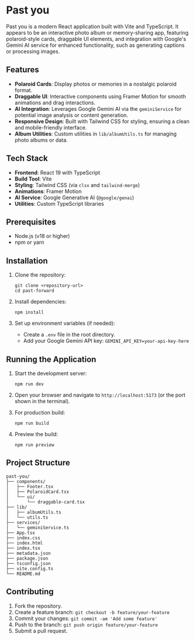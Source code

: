 # Past you

Past you is a modern React application built with Vite and TypeScript. It appears to be an interactive photo album or memory-sharing app, featuring polaroid-style cards, draggable UI elements, and integration with Google's Gemini AI service for enhanced functionality, such as generating captions or processing images.

## Features
- **Polaroid Cards**: Display photos or memories in a nostalgic polaroid format.
- **Draggable UI**: Interactive components using Framer Motion for smooth animations and drag interactions.
- **AI Integration**: Leverages Google Gemini AI via the `geminiService` for potential image analysis or content generation.
- **Responsive Design**: Built with Tailwind CSS for styling, ensuring a clean and mobile-friendly interface.
- **Album Utilities**: Custom utilities in `lib/albumUtils.ts` for managing photo albums or data.

## Tech Stack
- **Frontend**: React 19 with TypeScript
- **Build Tool**: Vite
- **Styling**: Tailwind CSS (via `clsx` and `tailwind-merge`)
- **Animations**: Framer Motion
- **AI Service**: Google Generative AI (`@google/genai`)
- **Utilities**: Custom TypeScript libraries

## Prerequisites
- Node.js (v18 or higher)
- npm or yarn

## Installation
1. Clone the repository:
   ```
   git clone <repository-url>
   cd past-forward
   ```

2. Install dependencies:
   ```
   npm install
   ```

3. Set up environment variables (if needed):
   - Create a `.env` file in the root directory.
   - Add your Google Gemini API key: `GEMINI_API_KEY=your-api-key-here`
    
## Running the Application
1. Start the development server:
   ```
   npm run dev
   ```

2. Open your browser and navigate to `http://localhost:5173` (or the port shown in the terminal).

3. For production build:
   ```
   npm run build
   ```

4. Preview the build:
   ```
   npm run preview
   ```

## Project Structure
```
past-you/
├── components/
│   ├── Footer.tsx
│   ├── PolaroidCard.tsx
│   └── ui/
│       └── draggable-card.tsx
├── lib/
│   ├── albumUtils.ts
│   └── utils.ts
├── services/
│   └── geminiService.ts
├── App.tsx
├── index.css
├── index.html
├── index.tsx
├── metadata.json
├── package.json
├── tsconfig.json
├── vite.config.ts
└── README.md
```

## Contributing
1. Fork the repository.
2. Create a feature branch: `git checkout -b feature/your-feature`
3. Commit your changes: `git commit -am 'Add some feature'`
4. Push to the branch: `git push origin feature/your-feature`
5. Submit a pull request.


